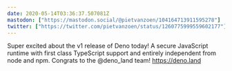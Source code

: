 ```yaml
---
date: 2020-05-14T03:36:37.507081Z
mastodon: ["https://mastodon.social/@pietvanzoen/104164713911595278"]
twitter: ["https://twitter.com/pietvanzoen/status/1260775999559602177"]
---
```

Super excited about the v1 release of Deno today! A secure JavaScript runtime with first class TypeScript support and entirely independent from node and npm. Congrats to the @deno_land team! https://deno.land
